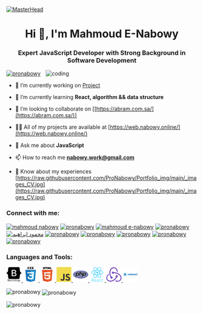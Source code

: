 [![MasterHead](https://cdn.dribbble.com/users/1162077/screenshots/3848914/programmer.gif)]([https://github.com/ProNabowy](https://cdn.dribbble.com/users/1162077/screenshots/3848914/programmer.gif))
<h1 align="center">Hi 👋, I'm Mahmoud E-Nabowy</h1>
<h3 align="center">Expert JavaScript Developer with Strong Background in Software Development</h3>
<img src"https://cdn.dribbble.com/users/1162077/screenshots/3848914/programmer.gif" align="right" alt="coding" width="400" >

<p align="left"> <a href="https://twitter.com/pronabowy" target="blank"><img src="https://img.shields.io/twitter/follow/pronabowy?logo=twitter&style=for-the-badge" alt="pronabowy" /></a> </p>

- 🔭 I’m currently working on [Project]([https://buyigetvapesydney.com/](https://dashboardrovle-es.eslamghazy.net/))

- 🌱 I’m currently learning **React, algorithm && data structure**

- 👯 I’m looking to collaborate on [[https://abram.com.sa/](https://abram.com.sa/)]

- 👨‍💻 All of my projects are available at [https://web.nabowy.online/](https://web.nabowy.online/)

- 💬 Ask me about **JavaScript**

- 📫 How to reach me **nabowy.work@gmail.com**

- 📄 Know about my experiences [https://raw.githubusercontent.com/ProNabowy/Portfolio_img/main/_images_CV.jpg](https://raw.githubusercontent.com/ProNabowy/Portfolio_img/main/_images_CV.jpg)

<h3 align="left">Connect with me:</h3>
<p align="left">
<a href="https://dev.to/mahmoud nabowy" target="blank"><img align="center" src="https://raw.githubusercontent.com/rahuldkjain/github-profile-readme-generator/master/src/images/icons/Social/devto.svg" alt="mahmoud nabowy" height="30" width="40" /></a>
<a href="https://twitter.com/pronabowy" target="blank"><img align="center" src="https://raw.githubusercontent.com/rahuldkjain/github-profile-readme-generator/master/src/images/icons/Social/twitter.svg" alt="pronabowy" height="30" width="40" /></a>
<a href="https://linkedin.com/in/mahmoud e-nabowy" target="blank"><img align="center" src="https://raw.githubusercontent.com/rahuldkjain/github-profile-readme-generator/master/src/images/icons/Social/linked-in-alt.svg" alt="mahmoud e-nabowy" height="30" width="40" /></a>
<a href="https://codesandbox.com/pronabowy" target="blank"><img align="center" src="https://raw.githubusercontent.com/rahuldkjain/github-profile-readme-generator/master/src/images/icons/Social/codesandbox.svg" alt="pronabowy" height="30" width="40" /></a>
<a href="https://fb.com/محمود ابراهيم" target="blank"><img align="center" src="https://raw.githubusercontent.com/rahuldkjain/github-profile-readme-generator/master/src/images/icons/Social/facebook.svg" alt="محمود ابراهيم" height="30" width="40" /></a>
<a href="https://www.youtube.com/c/pronabowy" target="blank"><img align="center" src="https://raw.githubusercontent.com/rahuldkjain/github-profile-readme-generator/master/src/images/icons/Social/youtube.svg" alt="pronabowy" height="30" width="40" /></a>
<a href="https://www.hackerrank.com/pronabowy" target="blank"><img align="center" src="https://raw.githubusercontent.com/rahuldkjain/github-profile-readme-generator/master/src/images/icons/Social/hackerrank.svg" alt="pronabowy" height="30" width="40" /></a>
<a href="https://www.leetcode.com/pronabowy" target="blank"><img align="center" src="https://raw.githubusercontent.com/rahuldkjain/github-profile-readme-generator/master/src/images/icons/Social/leet-code.svg" alt="pronabowy" height="30" width="40" /></a>
<a href="https://www.hackerearth.com/pronabowy" target="blank"><img align="center" src="https://raw.githubusercontent.com/rahuldkjain/github-profile-readme-generator/master/src/images/icons/Social/hackerearth.svg" alt="pronabowy" height="30" width="40" /></a>
<a href="https://discord.gg/pronabowy" target="blank"><img align="center" src="https://raw.githubusercontent.com/rahuldkjain/github-profile-readme-generator/master/src/images/icons/Social/discord.svg" alt="pronabowy" height="30" width="40" /></a>
</p>

<h3 align="left">Languages and Tools:</h3>
<p align="left"> <a href="https://getbootstrap.com" target="_blank" rel="noreferrer"> <img src="https://raw.githubusercontent.com/devicons/devicon/master/icons/bootstrap/bootstrap-plain-wordmark.svg" alt="bootstrap" width="40" height="40"/> </a> <a href="https://www.w3schools.com/css/" target="_blank" rel="noreferrer"> <img src="https://raw.githubusercontent.com/devicons/devicon/master/icons/css3/css3-original-wordmark.svg" alt="css3" width="40" height="40"/> </a> <a href="https://www.w3.org/html/" target="_blank" rel="noreferrer"> <img src="https://raw.githubusercontent.com/devicons/devicon/master/icons/html5/html5-original-wordmark.svg" alt="html5" width="40" height="40"/> </a> <a href="https://developer.mozilla.org/en-US/docs/Web/JavaScript" target="_blank" rel="noreferrer"> <img src="https://raw.githubusercontent.com/devicons/devicon/master/icons/javascript/javascript-original.svg" alt="javascript" width="40" height="40"/> </a> <a href="https://www.php.net" target="_blank" rel="noreferrer"> <img src="https://raw.githubusercontent.com/devicons/devicon/master/icons/php/php-original.svg" alt="php" width="40" height="40"/> </a> <a href="https://reactjs.org/" target="_blank" rel="noreferrer"> <img src="https://raw.githubusercontent.com/devicons/devicon/master/icons/react/react-original-wordmark.svg" alt="react" width="40" height="40"/> </a> <a href="https://redux.js.org" target="_blank" rel="noreferrer"> <img src="https://raw.githubusercontent.com/devicons/devicon/master/icons/redux/redux-original.svg" alt="redux" width="40" height="40"/> </a> <a href="https://webpack.js.org" target="_blank" rel="noreferrer"> <img src="https://raw.githubusercontent.com/devicons/devicon/d00d0969292a6569d45b06d3f350f463a0107b0d/icons/webpack/webpack-original-wordmark.svg" alt="webpack" width="40" height="40"/> </a> </p>

<p><img align="left" src="https://github-readme-stats.vercel.app/api/top-langs?username=pronabowy&show_icons=true&locale=en&layout=compact" alt="pronabowy" /></p>

<p>&nbsp;<img align="center" src="https://github-readme-stats.vercel.app/api?username=pronabowy&show_icons=true&locale=en" alt="pronabowy" /></p>

<p><img align="center" src="https://github-readme-streak-stats.herokuapp.com/?user=pronabowy&" alt="pronabowy" /></p>
